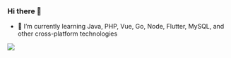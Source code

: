 ### Hi there 👋

- 🌱 I’m currently learning Java, PHP, Vue, Go, Node, Flutter, MySQL, and other cross-platform technologies

![](https://komarev.com/ghpvc/?username=wcz0)
